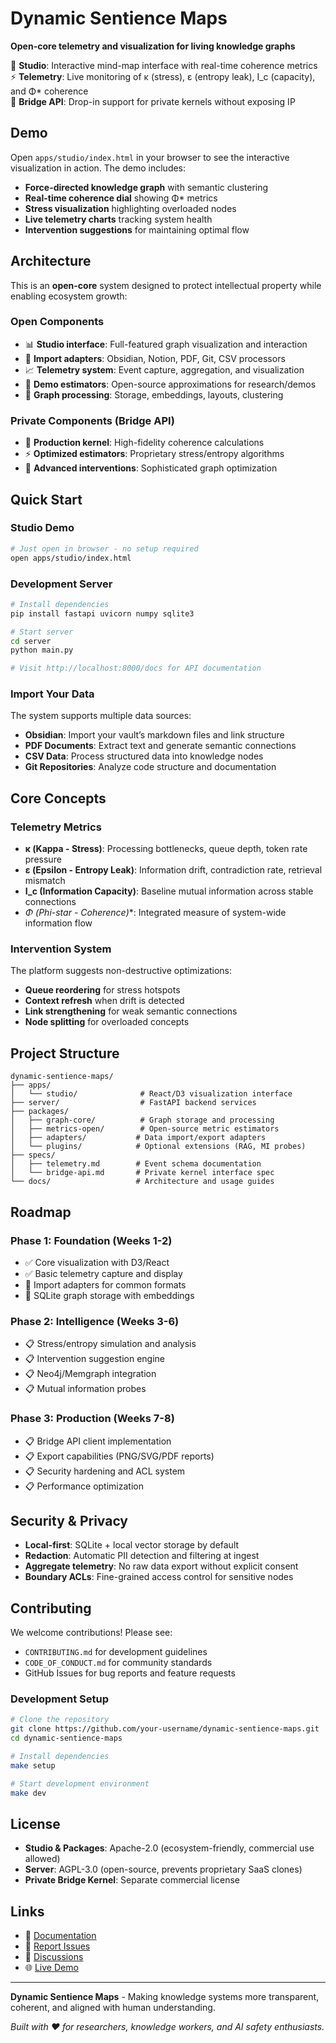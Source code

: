 # Dynamic Sentience Maps

**Open-core telemetry and visualization for living knowledge graphs**

🧠 **Studio**: Interactive mind-map interface with real-time coherence metrics  
⚡ **Telemetry**: Live monitoring of κ (stress), ε (entropy leak), I_c (capacity), and Φ* coherence  
🔌 **Bridge API**: Drop-in support for private kernels without exposing IP

## Demo

Open `apps/studio/index.html` in your browser to see the interactive visualization in action. The demo includes:

- **Force-directed knowledge graph** with semantic clustering
- **Real-time coherence dial** showing Φ* metrics
- **Stress visualization** highlighting overloaded nodes
- **Live telemetry charts** tracking system health
- **Intervention suggestions** for maintaining optimal flow

## Architecture

This is an **open-core** system designed to protect intellectual property while enabling ecosystem growth:

### Open Components

- 📊 **Studio interface**: Full-featured graph visualization and interaction
- 🔄 **Import adapters**: Obsidian, Notion, PDF, Git, CSV processors
- 📈 **Telemetry system**: Event capture, aggregation, and visualization
- 🧮 **Demo estimators**: Open-source approximations for research/demos
- 🔗 **Graph processing**: Storage, embeddings, layouts, clustering

### Private Components (Bridge API)

- 🧠 **Production kernel**: High-fidelity coherence calculations
- ⚡ **Optimized estimators**: Proprietary stress/entropy algorithms
- 🎯 **Advanced interventions**: Sophisticated graph optimization

## Quick Start

### Studio Demo

```bash
# Just open in browser - no setup required
open apps/studio/index.html
```

### Development Server

```bash
# Install dependencies
pip install fastapi uvicorn numpy sqlite3

# Start server
cd server
python main.py

# Visit http://localhost:8000/docs for API documentation
```

### Import Your Data

The system supports multiple data sources:

- **Obsidian**: Import your vault’s markdown files and link structure
- **PDF Documents**: Extract text and generate semantic connections
- **CSV Data**: Process structured data into knowledge nodes
- **Git Repositories**: Analyze code structure and documentation

## Core Concepts

### Telemetry Metrics

- **κ (Kappa - Stress)**: Processing bottlenecks, queue depth, token rate pressure
- **ε (Epsilon - Entropy Leak)**: Information drift, contradiction rate, retrieval mismatch
- **I_c (Information Capacity)**: Baseline mutual information across stable connections
- **Φ* (Phi-star - Coherence)**: Integrated measure of system-wide information flow

### Intervention System

The platform suggests non-destructive optimizations:

- **Queue reordering** for stress hotspots
- **Context refresh** when drift is detected
- **Link strengthening** for weak semantic connections
- **Node splitting** for overloaded concepts

## Project Structure

```
dynamic-sentience-maps/
├── apps/
│   └── studio/              # React/D3 visualization interface
├── server/                  # FastAPI backend services
├── packages/
│   ├── graph-core/          # Graph storage and processing
│   ├── metrics-open/        # Open-source metric estimators
│   ├── adapters/           # Data import/export adapters
│   └── plugins/            # Optional extensions (RAG, MI probes)
├── specs/
│   ├── telemetry.md        # Event schema documentation
│   └── bridge-api.md       # Private kernel interface spec
└── docs/                   # Architecture and usage guides
```

## Roadmap

### Phase 1: Foundation (Weeks 1-2)

- ✅ Core visualization with D3/React
- ✅ Basic telemetry capture and display
- 🔄 Import adapters for common formats
- 🔄 SQLite graph storage with embeddings

### Phase 2: Intelligence (Weeks 3-6)

- 📋 Stress/entropy simulation and analysis
- 📋 Intervention suggestion engine
- 📋 Neo4j/Memgraph integration
- 📋 Mutual information probes

### Phase 3: Production (Weeks 7-8)

- 📋 Bridge API client implementation
- 📋 Export capabilities (PNG/SVG/PDF reports)
- 📋 Security hardening and ACL system
- 📋 Performance optimization

## Security & Privacy

- **Local-first**: SQLite + local vector storage by default
- **Redaction**: Automatic PII detection and filtering at ingest
- **Aggregate telemetry**: No raw data export without explicit consent
- **Boundary ACLs**: Fine-grained access control for sensitive nodes

## Contributing

We welcome contributions! Please see:

- `CONTRIBUTING.md` for development guidelines
- `CODE_OF_CONDUCT.md` for community standards
- GitHub Issues for bug reports and feature requests

### Development Setup

```bash
# Clone the repository
git clone https://github.com/your-username/dynamic-sentience-maps.git
cd dynamic-sentience-maps

# Install dependencies
make setup

# Start development environment
make dev
```

## License

- **Studio & Packages**: Apache-2.0 (ecosystem-friendly, commercial use allowed)
- **Server**: AGPL-3.0 (open-source, prevents proprietary SaaS clones)
- **Private Bridge Kernel**: Separate commercial license

## Links

- 📖 [Documentation](./docs/)
- 🐛 [Report Issues](https://github.com/your-username/dynamic-sentience-maps/issues)
- 💬 [Discussions](https://github.com/your-username/dynamic-sentience-maps/discussions)
- 🌐 [Live Demo](https://your-username.github.io/dynamic-sentience-maps/)

-----

**Dynamic Sentience Maps** - Making knowledge systems more transparent, coherent, and aligned with human understanding.

*Built with ❤️ for researchers, knowledge workers, and AI safety enthusiasts.*
